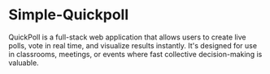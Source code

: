 # Simple-Quickpoll
QuickPoll is a full-stack web application that allows users to create live polls, vote in real time, and visualize results instantly. It's designed for use in classrooms, meetings, or events where fast collective decision-making is valuable.
